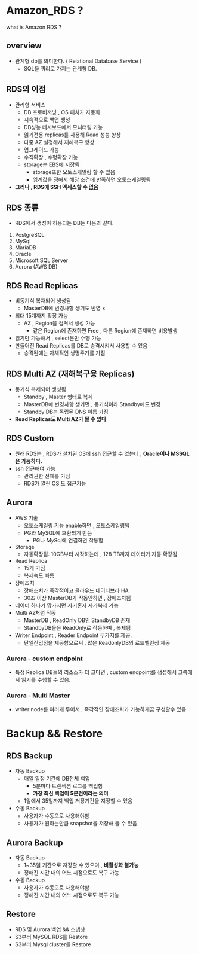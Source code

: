 # Amazon_RDS ?
what is Amazon RDS ?
## overview
- 관계형 db를 의미한다. ( Relational Database Service )
    - SQL을 쿼리로 가지는 관계형 DB.

## RDS의 이점
- 관리형 서비스
    - DB 프로비저닝 , OS 패치가 자동화
    - 지속적으로 백업 생성
    - DB성능 데시보드에서 모니터링 가능
    - 읽기전용 replicas를 사용해 Read 성능 향상
    - 다중 AZ 설정해서 재해복구 향상
    - 업그레이드 가능
    - 수직확장 , 수평확장 가능
    - storage는 EBS에 저장됨
        - storage또한 오토스케일링 할 수 있음
        - 임계값을 정해서 해당 조건에 만족하면 오토스케일링됨
- **그러나 , RDS에 SSH 엑세스할 수 없음**

## RDS 종류
- RDS에서 생성이 허용되는 DB는 다음과 같다.
1. PostgreSQL
2. MySql 
3. MariaDB 
4. Oracle 
5. Microsoft SQL Server 
6. Aurora (AWS DB)

## RDS Read Replicas
- 비동기식 복재되어 생성됨
    - MasterDB에 변경사항 생겨도 반영 x
- 최대 15개까지 확장 가능
    - AZ , Region을 걸쳐서 생성 가능
        - 같은 Region에 존재하면 Free , 다른 Region에 존재하면 비용발생
- 읽기만 가능해서 , select문만 수행 가능
- 만들어진 Read Replicas를 DB로 승격시켜서 사용할 수 있음
    - 승격된애는 자체적인 생명주기를 가짐

## RDS Multi AZ (재해복구용 Replicas)
- 동기식 복제되어 생성됨
    - Standby , Master 형태로 복제
    - MasterDB에 변경사항 생기면 , 동기식이라 Standby에도 변경
    - Standby DB는 독립된 DNS 이름 가짐
- **Read Replicas도 Multi AZ가 될 수 있다**

## RDS Custom
- 원래 RDS는 , RDS가 설치된 OS에 ssh 접근할 수 없는데 ,  **Oracle이나 MSSQL은 가능하다.**
- ssh 접근해여 가능
    - 관리권한 전체를 가짐 
    - RDS가 깔린 OS 도 접근가능


## Aurora
- AWS 기술 
    - 오토스케일링 기능 enable하면 , 오토스케일링됨
    - PG와 MySQL에 호환되게 만듬
        - PG나 MySql에 연결하면 작동함
- Storage
    - 자동확장됨. 10GB부터 시작하는데 , 128 TB까지 데이터가 자동 확장됨
- Read Replica
    - 15개 가짐
    - 복제속도 빠름
- 장애조치
    - 장애조치가 즉각적이고 클라우드 네이티브라 HA
    - 30초 이상 MasterDB가 작동안하면 , 장애조치됨
- 데이터 하나가 망가지면 자기혼자 자가복제 가능
- Multi Az처럼 작동
    - MasterDB , ReadOnly DB인 StandbyDB 존재
    - StandbyDB들은 ReadOnly로 작동하며 , 복제됨
- Writer Endpoint , Reader Endpoint 두가지를 제공. 
    - 단일진입점을 제공함으로써 , 많은 ReadonlyDB의 로드벨런싱 제공

### Aurora - custom endpoint
- 특정 Replica DB들의 리소스가 더 크다면 , custom endpoint를 생성해서 그쪽에서 읽기를 수행할 수 있음.

### Aurora - Multi Master
- writer node를 여러개 두어서 , 즉각적인 장애조치가 가능하게끔 구성할수 있음


# Backup && Restore
## RDS Backup
- 자동 Backup
    - 매일 일정 기간에 DB전체 백업
        - 5분마다 트랜잭션 로그를 백업함
        - **가장 최신 백업이 5분전이라는 의미**
    - 1일에서 35일까지 백업 저장기간을 지정할 수 있음
- 수동 Backup
    - 사용자가 수동으로 사용해야함
    - 사용자가 원하는만큼 snapshot을 저장해 둘 수 있음

## Aurora Backup
- 자동 Backup 
    - 1~35일 기간으로 저장할 수 있으며 , **비활성화 불가능**
    - 정해진 시간 내의 어느 시점으로도 복구 가능
- 수동 Backup
    - 사용자가 수동으로 사용해야함
    - 정해진 시간 내의 어느 시점으로도 복구 가능

## Restore
- RDS 및 Aurora 백업 && 스냅샷
- S3부터 MySQL RDS를 Restore
- S3부터 Mysql cluster를 Restore
